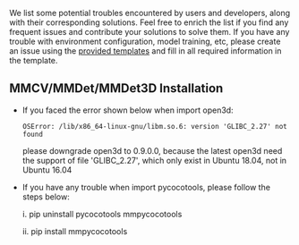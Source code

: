 We list some potential troubles encountered by users and developers, along with their corresponding solutions. Feel free to enrich the list if you find any frequent issues and contribute your solutions to solve them. If you have any trouble with environment configuration, model training, etc, please create an issue using the [provided templates](https://github.com/open-mmlab/mmdetection/blob/master/.github/ISSUE_TEMPLATE/error-report.md) and fill in all required information in the template.

## MMCV/MMDet/MMDet3D Installation

- If you faced the error shown below when import open3d: 

  ``OSError: /lib/x86_64-linux-gnu/libm.so.6: version 'GLIBC_2.27' not found``

  please downgrade open3d to 0.9.0.0, because the latest open3d need the support of file 'GLIBC_2.27', which only exist in Ubuntu 18.04, not in Ubuntu 16.04

- If you have any trouble when import pycocotools, please follow the steps below:

  i. pip uninstall pycocotools mmpycocotools

  ii. pip install mmpycocotools


